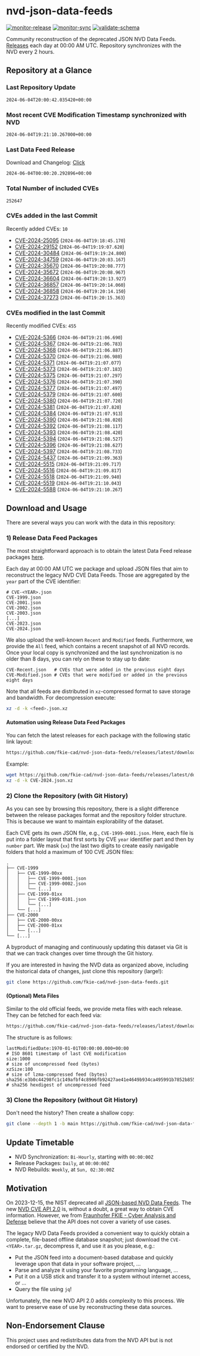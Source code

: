 # nvd-json-data-feeds

[![monitor-release](https://github.com/fkie-cad/nvd-json-data-feeds/actions/workflows/monitor_release.yml/badge.svg)](https://github.com/fkie-cad/nvd-json-data-feeds/actions/workflows/monitor_release.yml)
[![monitor-sync](https://github.com/fkie-cad/nvd-json-data-feeds/actions/workflows/monitor_sync.yml/badge.svg)](https://github.com/fkie-cad/nvd-json-data-feeds/actions/workflows/monitor_sync.yml)
[![validate-schema](https://github.com/fkie-cad/nvd-json-data-feeds/actions/workflows/validate_schema.yml/badge.svg)](https://github.com/fkie-cad/nvd-json-data-feeds/actions/workflows/validate_schema.yml)

Community reconstruction of the deprecated JSON NVD Data Feeds.
[Releases](https://github.com/fkie-cad/nvd-json-data-feeds/releases/latest) each day at 00:00 AM UTC.
Repository synchronizes with the NVD every 2 hours.

## Repository at a Glance

### Last Repository Update

```plain
2024-06-04T20:00:42.035420+00:00
```

### Most recent CVE Modification Timestamp synchronized with NVD

```plain
2024-06-04T19:21:10.267000+00:00
```

### Last Data Feed Release

Download and Changelog: [Click](https://github.com/fkie-cad/nvd-json-data-feeds/releases/latest)

```plain
2024-06-04T00:00:20.292896+00:00
```

### Total Number of included CVEs

```plain
252647
```

### CVEs added in the last Commit

Recently added CVEs: `10`

- [CVE-2024-25095](CVE-2024/CVE-2024-250xx/CVE-2024-25095.json) (`2024-06-04T19:18:45.170`)
- [CVE-2024-29152](CVE-2024/CVE-2024-291xx/CVE-2024-29152.json) (`2024-06-04T19:19:07.620`)
- [CVE-2024-30484](CVE-2024/CVE-2024-304xx/CVE-2024-30484.json) (`2024-06-04T19:19:24.800`)
- [CVE-2024-34759](CVE-2024/CVE-2024-347xx/CVE-2024-34759.json) (`2024-06-04T19:20:03.167`)
- [CVE-2024-35670](CVE-2024/CVE-2024-356xx/CVE-2024-35670.json) (`2024-06-04T19:20:08.777`)
- [CVE-2024-35672](CVE-2024/CVE-2024-356xx/CVE-2024-35672.json) (`2024-06-04T19:20:08.967`)
- [CVE-2024-36604](CVE-2024/CVE-2024-366xx/CVE-2024-36604.json) (`2024-06-04T19:20:13.927`)
- [CVE-2024-36857](CVE-2024/CVE-2024-368xx/CVE-2024-36857.json) (`2024-06-04T19:20:14.060`)
- [CVE-2024-36858](CVE-2024/CVE-2024-368xx/CVE-2024-36858.json) (`2024-06-04T19:20:14.150`)
- [CVE-2024-37273](CVE-2024/CVE-2024-372xx/CVE-2024-37273.json) (`2024-06-04T19:20:15.363`)


### CVEs modified in the last Commit

Recently modified CVEs: `455`

- [CVE-2024-5366](CVE-2024/CVE-2024-53xx/CVE-2024-5366.json) (`2024-06-04T19:21:06.690`)
- [CVE-2024-5367](CVE-2024/CVE-2024-53xx/CVE-2024-5367.json) (`2024-06-04T19:21:06.783`)
- [CVE-2024-5368](CVE-2024/CVE-2024-53xx/CVE-2024-5368.json) (`2024-06-04T19:21:06.887`)
- [CVE-2024-5370](CVE-2024/CVE-2024-53xx/CVE-2024-5370.json) (`2024-06-04T19:21:06.980`)
- [CVE-2024-5371](CVE-2024/CVE-2024-53xx/CVE-2024-5371.json) (`2024-06-04T19:21:07.077`)
- [CVE-2024-5373](CVE-2024/CVE-2024-53xx/CVE-2024-5373.json) (`2024-06-04T19:21:07.183`)
- [CVE-2024-5375](CVE-2024/CVE-2024-53xx/CVE-2024-5375.json) (`2024-06-04T19:21:07.297`)
- [CVE-2024-5376](CVE-2024/CVE-2024-53xx/CVE-2024-5376.json) (`2024-06-04T19:21:07.390`)
- [CVE-2024-5377](CVE-2024/CVE-2024-53xx/CVE-2024-5377.json) (`2024-06-04T19:21:07.497`)
- [CVE-2024-5379](CVE-2024/CVE-2024-53xx/CVE-2024-5379.json) (`2024-06-04T19:21:07.600`)
- [CVE-2024-5380](CVE-2024/CVE-2024-53xx/CVE-2024-5380.json) (`2024-06-04T19:21:07.720`)
- [CVE-2024-5381](CVE-2024/CVE-2024-53xx/CVE-2024-5381.json) (`2024-06-04T19:21:07.820`)
- [CVE-2024-5384](CVE-2024/CVE-2024-53xx/CVE-2024-5384.json) (`2024-06-04T19:21:07.913`)
- [CVE-2024-5390](CVE-2024/CVE-2024-53xx/CVE-2024-5390.json) (`2024-06-04T19:21:08.020`)
- [CVE-2024-5392](CVE-2024/CVE-2024-53xx/CVE-2024-5392.json) (`2024-06-04T19:21:08.117`)
- [CVE-2024-5393](CVE-2024/CVE-2024-53xx/CVE-2024-5393.json) (`2024-06-04T19:21:08.420`)
- [CVE-2024-5394](CVE-2024/CVE-2024-53xx/CVE-2024-5394.json) (`2024-06-04T19:21:08.527`)
- [CVE-2024-5396](CVE-2024/CVE-2024-53xx/CVE-2024-5396.json) (`2024-06-04T19:21:08.627`)
- [CVE-2024-5397](CVE-2024/CVE-2024-53xx/CVE-2024-5397.json) (`2024-06-04T19:21:08.733`)
- [CVE-2024-5437](CVE-2024/CVE-2024-54xx/CVE-2024-5437.json) (`2024-06-04T19:21:09.363`)
- [CVE-2024-5515](CVE-2024/CVE-2024-55xx/CVE-2024-5515.json) (`2024-06-04T19:21:09.717`)
- [CVE-2024-5516](CVE-2024/CVE-2024-55xx/CVE-2024-5516.json) (`2024-06-04T19:21:09.817`)
- [CVE-2024-5518](CVE-2024/CVE-2024-55xx/CVE-2024-5518.json) (`2024-06-04T19:21:09.940`)
- [CVE-2024-5519](CVE-2024/CVE-2024-55xx/CVE-2024-5519.json) (`2024-06-04T19:21:10.043`)
- [CVE-2024-5588](CVE-2024/CVE-2024-55xx/CVE-2024-5588.json) (`2024-06-04T19:21:10.267`)


## Download and Usage

There are several ways you can work with the data in this repository:

### 1) Release Data Feed Packages

The most straightforward approach is to obtain the latest Data Feed release packages [here](https://github.com/fkie-cad/nvd-json-data-feeds/releases/latest).

Each day at 00:00 AM UTC we package and upload JSON files that aim to reconstruct the legacy NVD CVE Data Feeds.
Those are aggregated by the `year` part of the CVE identifier:

```
# CVE-<YEAR>.json
CVE-1999.json
CVE-2001.json
CVE-2002.json
CVE-2003.json
[...]
CVE-2023.json
CVE-2024.json
```

We also upload the well-known `Recent` and `Modified` feeds.
Furthermore, we provide the `All` feed, which contains a recent snapshot of all NVD records.
Once your local copy is synchronized and the last synchronization is no older than 8 days, you can rely on these to stay up to date:

```plain
CVE-Recent.json   # CVEs that were added in the previous eight days
CVE-Modified.json # CVEs that were modified or added in the previous eight days
```

Note that all feeds are distributed in `xz`-compressed format to save storage and bandwidth.
For decompression execute:

```sh
xz -d -k <feed>.json.xz
```

#### Automation using Release Data Feed Packages

You can fetch the latest releases for each package with the following static link layout:

```sh
https://github.com/fkie-cad/nvd-json-data-feeds/releases/latest/download/CVE-<YEAR>.json.xz
```

Example:

```sh
wget https://github.com/fkie-cad/nvd-json-data-feeds/releases/latest/download/CVE-2024.json.xz
xz -d -k CVE-2024.json.xz
```

### 2) Clone the Repository (with Git History)

As you can see by browsing this repository, there is a slight difference between the release packages format and the repository folder structure.
This is because we want to maintain explorability of the dataset.

Each CVE gets its own JSON file, e.g., `CVE-1999-0001.json`.
Here, each file is put into a folder layout that first sorts by CVE `year` identifier part and then by `number` part.
We mask (`xx`) the last two digits to create easily navigable folders that hold a maximum of 100 CVE JSON files:

```plain
.
├── CVE-1999
│   ├── CVE-1999-00xx
│   │   ├── CVE-1999-0001.json
│   │   ├── CVE-1999-0002.json
│   │   └── [...]
│   ├── CVE-1999-01xx
│   │   ├── CVE-1999-0101.json
│   │   └── [...]
│   └── [...]
├── CVE-2000
│   ├── CVE-2000-00xx
│   ├── CVE-2000-01xx
│   └── [...]
└── [...]
```

A byproduct of managing and continuously updating this dataset via Git is that we can track changes over time through the Git history.

If you are interested in having the NVD data as organized above, including the historical data of changes, just clone this repository (large!):

```sh
git clone https://github.com/fkie-cad/nvd-json-data-feeds.git
```

#### (Optional) Meta Files

Similar to the old official feeds, we provide meta files with each release. They can be fetched for each feed via:

```sh
https://github.com/fkie-cad/nvd-json-data-feeds/releases/latest/download/CVE-<YEAR>.meta
```

The structure is as follows:

```plain
lastModifiedDate:1970-01-01T00:00:00.000+00:00                          # ISO 8601 timestamp of last CVE modification
size:1000                                                               # size of uncompressed feed (bytes)
xzSize:100                                                              # size of lzma-compressed feed (bytes)
sha256:e3b0c44298fc1c149afbf4c8996fb92427ae41e4649b934ca495991b7852b855 # sha256 hexdigest of uncompressed feed
```

### 3) Clone the Repository (without Git History)

Don't need the history? Then create a shallow copy:

```sh
git clone --depth 1 -b main https://github.com/fkie-cad/nvd-json-data-feeds.git
```


## Update Timetable

* NVD Synchronization: `Bi-Hourly`, starting with `00:00:00Z`
* Release Packages: `Daily`, at `00:00:00Z`
* NVD Rebuilds: `Weekly`, at `Sun, 02:30:00Z`


## Motivation

On 2023-12-15, the NIST deprecated all [JSON-based NVD Data Feeds](https://nvd.nist.gov/vuln/data-feeds#divRetirementBanner-1).
The new [NVD CVE API 2.0](https://nvd.nist.gov/developers/vulnerabilities) is, without a doubt, a great way to obtain CVE information.
However, we from [Fraunhofer FKIE - Cyber Analysis and Defense](https://www.fkie.fraunhofer.de/en/departments/cad.html) believe that the API does not cover a variety of use cases.

The legacy NVD Data Feeds provided a convenient way to quickly obtain a complete, file-based offline database snapshot; just download the `CVE-<YEAR>.tar.gz`, decompress it, and use it as you please, e.g.:

- Put the JSON feed into a document-based database and quickly leverage upon that data in your software project, ...
- Parse and analyze it using your favorite programming language, ...
- Put it on a USB stick and transfer it to a system without internet access, or ...
- Query the file using `jq`!

Unfortunately, the new NVD API 2.0 adds complexity to this process.
We want to preserve ease of use by reconstructing these data sources.

## Non-Endorsement Clause

This project uses and redistributes data from the NVD API but is not endorsed or certified by the NVD.